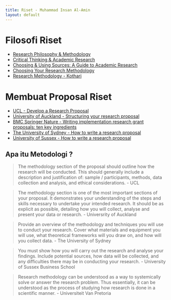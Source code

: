 ```yaml
---
title: Riset - Muhammad Insan Al-Amin
layout: default
---
```


# Filosofi Riset
- [Research Philosophy & Methodology](http://www.is.cityu.edu.hk/staff/isrobert/phd/ch3.pdf)
- [Critical Thinking & Academic Research](https://library.louisville.edu/ekstrom/criticalthinking/intro)
- [Choosing & Using Sources: A Guide to Academic Research](https://ohiostate.pressbooks.pub/choosingsources/)
- [Choosing Your Research Methodology](https://www.cdu.edu.au/research-and-innovation/current-students/useful-materials/choosing-your-research-methodology)
- [Research Methodology - Kothari](https://ccsuniversity.ac.in/bridge-library/pdf/Research-Methodology-CR-Kothari.pdf)

# Membuat Proposal Riset
- [UCL - Develop a Research Proposal](https://www.ucl.ac.uk/ioe-writing-centre/plan-your-assignment/write-a-research-proposal)
- [University of Auckland - Structuring your research proposal](https://www.auckland.ac.nz/en/education/study-with-us/study-options/doctoral-programmes/research-proposal-structure.html)
- [BMC Springer Nature - Writing implementation research grant proposals: ten key ingredients](https://implementationscience.biomedcentral.com/articles/10.1186/1748-5908-7-96)
- [The University of Sydney - How to write a research proposal](https://www.sydney.edu.au/study/applying/how-to-apply/postgraduate-research/how-to-write-a-research-proposal-for-a-strong-phd-application.html)
- [University of Sussex - How to write a research proposal](https://www.sussex.ac.uk/study/phd/apply/tips-research-degrees/research-proposal)

## Apa itu Metodologi ?
> The methodology section of the proposal should outline how the research will be conducted. This should generally include a description and justification of: sample / participants, methods, data collection and analysis, and ethical considerations. - UCL

> The methodology section is one of the most important sections of your proposal. It demonstrates your understanding of the steps and skills necessary to undertake your intended research. It should be as explicit as possible, detailing how you will collect, analyse and present your data or research. - Universrity of Auckland

> Provide an overview of the methodology and techniques you will use to conduct your research. Cover what materials and equipment you will use, what theoretical frameworks will you draw on, and how will you collect data. - The University of Sydney

> You must show how you will carry out the research and analyse your findings. Include potential sources, how data will be collected, and any difficulties there may be in conducting your research. - University of Sussex Business School

> Research methodology can be understood as a way to systemically solve or answer the research problem. Thus essentially, it can be understood as the process of studying how research is done in a scientific manner. - Universiteit Van Pretoria

> 

<!--
## Sedang Dikerjakan
- [Night Surveillance - Object Detection](/research/surveillance/night-object-detection/)

## Untuk Dikerjakan
- [Food Impact on Health](/research/health/food-impact/)

## Telah Publikasi
-->
